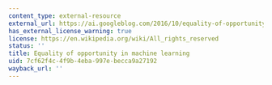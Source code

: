 ```yaml
---
content_type: external-resource
external_url: https://ai.googleblog.com/2016/10/equality-of-opportunity-in-machine.html
has_external_license_warning: true
license: https://en.wikipedia.org/wiki/All_rights_reserved
status: ''
title: Equality of opportunity in machine learning
uid: 7cf62f4c-4f9b-4eba-997e-becca9a27192
wayback_url: ''
---
```


